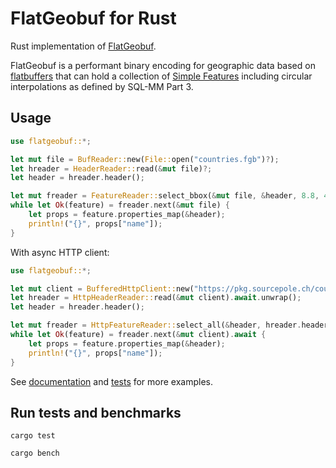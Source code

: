# FlatGeobuf for Rust

Rust implementation of [FlatGeobuf](https://bjornharrtell.github.io/flatgeobuf/).

FlatGeobuf is a performant binary encoding for geographic data based on
[flatbuffers](http://google.github.io/flatbuffers/) that can hold a collection
of [Simple Features](https://en.wikipedia.org/wiki/Simple_Features) including
circular interpolations as defined by SQL-MM Part 3.

## Usage

```rust
use flatgeobuf::*;

let mut file = BufReader::new(File::open("countries.fgb")?);
let hreader = HeaderReader::read(&mut file)?;
let header = hreader.header();

let mut freader = FeatureReader::select_bbox(&mut file, &header, 8.8, 47.2, 9.5, 55.3)?;
while let Ok(feature) = freader.next(&mut file) {
    let props = feature.properties_map(&header);
    println!("{}", props["name"]);
}
```

With async HTTP client:
```rust
use flatgeobuf::*;

let mut client = BufferedHttpClient::new("https://pkg.sourcepole.ch/countries.fgb");
let hreader = HttpHeaderReader::read(&mut client).await.unwrap();
let header = hreader.header();

let mut freader = HttpFeatureReader::select_all(&header, hreader.header_len()).await?;
while let Ok(feature) = freader.next(&mut client).await {
    let props = feature.properties_map(&header);
    println!("{}", props["name"]);
}
```

See [documentation](https://docs.rs/flatgeobuf/) and [tests](tests/) for more examples.

## Run tests and benchmarks

    cargo test

    cargo bench
